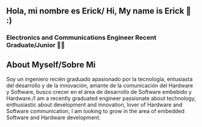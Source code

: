 ## Hola, mi nombre es Erick/ Hi, My name is Erick 👋 :)
### Electronics and Communications Engineer Recent Graduate/Junior 👨‍💻

About Myself/Sobre Mi
---
Soy un ingeniero recién graduado apasionado por la tecnología, entusiasta del desarrollo y de la innovación, amante de la comunicación del Hardware y Software, busco crecer en el área de desarrollo de Software embebido y Hardware./I am a recently graduated engineer passionate about technology, enthusiastic about development and innovation, lover of Hardware and Software communication, I am looking to grow in the area of embedded Software and Hardware development. 
